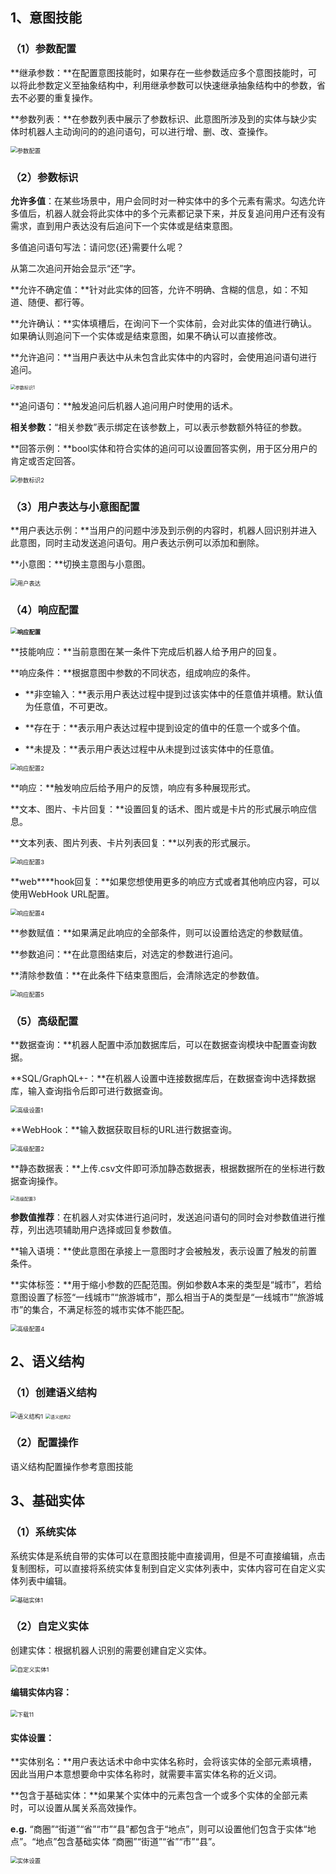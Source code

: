## 1、意图技能

### （1）参数配置

**继承参数：**在配置意图技能时，如果存在一些参数适应多个意图技能时，可以将此参数定义至抽象结构中，利用继承参数可以快速继承抽象结构中的参数，省去不必要的重复操作。

**参数列表：**在参数列表中展示了参数标识、此意图所涉及到的实体与缺少实体时机器人主动询问的的追问语句，可以进行增、删、改、查操作。

<img src="参数配置.png" alt="参数配置" style="zoom:67%;" />

### （2）参数标识

**允许多值**：在某些场景中，用户会同时对一种实体中的多个元素有需求。勾选允许多值后，机器人就会将此实体中的多个元素都记录下来，并反复追问用户还有没有需求，直到用户表达没有后追问下一个实体或是结束意图。

多值追问语句写法：请问您{还}需要什么呢？

从第二次追问开始会显示“还”字。

**允许不确定值：**针对此实体的回答，允许不明确、含糊的信息，如：不知道、随便、都行等。

**允许确认：**实体填槽后，在询问下一个实体前，会对此实体的值进行确认。如果确认则追问下一个实体或是结束意图，如果不确认可以直接修改。

**允许追问：**当用户表达中从未包含此实体中的内容时，会使用追问语句进行追问。

<img src="参数标识1.png" alt="参数标识1" style="zoom:50%;" />

**追问语句：**触发追问后机器人追问用户时使用的话术。

**相关参数：**“相关参数”表示绑定在该参数上，可以表示参数额外特征的参数。

**回答示例：**bool实体和符合实体的追问可以设置回答实例，用于区分用户的肯定或否定回答。

<img src="参数标识2.png" alt="参数标识2" style="zoom:67%;" />

### （3）用户表达与小意图配置

**用户表达示例：**当用户的问题中涉及到示例的内容时，机器人回识别并进入此意图，同时主动发送追问语句。用户表达示例可以添加和删除。

**小意图：**切换主意图与小意图。

<img src="用户表达.png" alt="用户表达" style="zoom:67%;" />

### （4）响应配置

**<img src="响应配置.png" alt="响应配置" style="zoom:67%;" />**

**技能响应：**当前意图在某一条件下完成后机器人给予用户的回复。

**响应条件：**根据意图中参数的不同状态，组成响应的条件。

- **非空输入：**表示用户表达过程中提到过该实体中的任意值并填槽。默认值为任意值，不可更改。

- **存在于：**表示用户表达过程中提到设定的值中的任意一个或多个值。

- **未提及：**表示用户表达过程中从未提到过该实体中的任意值。

<img src="响应配置2.png" alt="响应配置2" style="zoom:67%;" />

**响应：**触发响应后给予用户的反馈，响应有多种展现形式。

**文本、图片、卡片回复：**设置回复的话术、图片或是卡片的形式展示响应信息。

**文本列表、图片列表、卡片列表回复：**以列表的形式展示。

<img src="响应配置3.png" alt="响应配置3" style="zoom:67%;" />

**web****hook回复：**如果您想使用更多的响应方式或者其他响应内容，可以使用WebHook URL配置。

<img src="响应配置4.png" alt="响应配置4" style="zoom:67%;" />

**参数赋值：**如果满足此响应的全部条件，则可以设置给选定的参数赋值。

**参数追问：**在此意图结束后，对选定的参数进行追问。

**清除参数值：**在此条件下结束意图后，会清除选定的参数值。

<img src="响应配置5.png" alt="响应配置5" style="zoom:67%;" />

### （5）高级配置

**数据查询：**机器人配置中添加数据库后，可以在数据查询模块中配置查询数据。

**SQL/GraphQL+-：**在机器人设置中连接数据库后，在数据查询中选择数据库，输入查询指令后即可进行数据查询。

<img src="高级设置1.png" alt="高级设置1" style="zoom:67%;" />

**WebHook：**输入数据获取目标的URL进行数据查询。

<img src="高级配置2.png" alt="高级配置2" style="zoom:67%;" />

**静态数据表：**上传.csv文件即可添加静态数据表，根据数据所在的坐标进行数据查询操作。

<img src="高级配置3.png" alt="高级配置3" style="zoom:50%;" />

**参数值推荐**：在机器人对实体进行追问时，发送追问语句的同时会对参数值进行推荐，列出选项辅助用户选择或回复参数值。

**输入语境：**使此意图在承接上一意图时才会被触发，表示设置了触发的前置条件。

**实体标签：**用于缩小参数的匹配范围。例如参数A本来的类型是“城市”，若给意图设置了标签“一线城市”“旅游城市”，那么相当于A的类型是“一线城市”“旅游城市”的集合，不满足标签的城市实体不能匹配。

<img src="高级配置4.png" alt="高级配置4" style="zoom:67%;" />



## 2、语义结构

### （1）创建语义结构

<img src="语义结构1.png" alt="语义结构1" style="zoom:67%;" />

<img src="语义结构2.png" alt="语义结构2" style="zoom:50%;" />

### （2）配置操作

语义结构配置操作参考意图技能



## 3、基础实体

### （1）系统实体

系统实体是系统自带的实体可以在意图技能中直接调用，但是不可直接编辑，点击复制图标，可以直接将系统实体复制到自定义实体列表中，实体内容可在自定义实体列表中编辑。

<img src="基础实体1.png" alt="基础实体1" style="zoom:67%;" />

### （2）自定义实体

创建实体：根据机器人识别的需要创建自定义实体。

<img src="自定义实体1.png" alt="自定义实体1" style="zoom:67%;" />

#### 编辑实体内容：

<img src="下载11.png" alt="下载11" style="zoom:67%;" />

#### 实体设置：

**实体别名：**用户表达话术中命中实体名称时，会将该实体的全部元素填槽，因此当用户本意想要命中实体名称时，就需要丰富实体名称的近义词。

**包含于基础实体：**如果某个实体中的元素包含一个或多个实体的全部元素时，可以设置从属关系高效操作。

**e.g.** “商圈”“街道”“省”“市”“县”都包含于“地点”，则可以设置他们包含于实体“地点”。“地点”包含基础实体 “商圈”“街道”“省”“市”“县”。

<img src="实体设置.png" alt="实体设置" style="zoom:67%;" />

